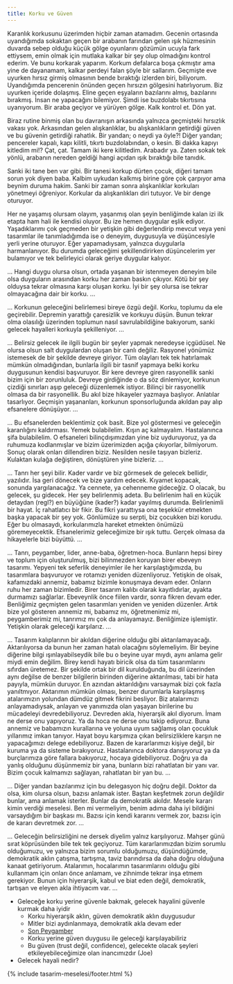 ```yaml
---
title: Korku ve Güven
---
```


Karanlık korkusunu üzerimden hiçbir zaman atamadım. Gecenin ortasında
uyandığımda sokaktan geçen bir arabanın farından gelen ışık hüzmesinin duvarda
sebep olduğu küçük gölge oyunlarını gözümün ucuyla fark ettiysem, emin olmak
için mutlaka kalkar bir şey olup olmadığını kontrol ederim. Ve bunu korkarak
yaparım. Korkum defalarca boşa çıkmıştır ama yine de dayanamam, kalkar perdeyi
falan şöyle bir sallarım. Geçmişte eve uyurken hırsız girmiş olmasının bende
bıraktığı izlerden biri, biliyorum. Uyandığımda pencerenin önünden geçen
hırsızın gölgesini hatırlıyorum. Biz uyurken içeride dolaşmış. Eline geçen
eşyaların bazılarını almış, bazılarını bırakmış. İnsan ne yapacağını bilemiyor.
Şimdi ise buzdolabı tıkırtısına uyanıyorum. Bir araba geçiyor ve yürüyen gölge.
Kalk kontrol et. Dön yat.

Biraz rutine binmiş olan bu davranışın arkasında yalnızca geçmişteki hırsızlık
vakası yok. Arkasından gelen alışkanlıklar, bu alışkanlıkların getirdiği güven
ve bu güvenin getirdiği rahatlık. Bir yandan; o neydi ya öyle?! Diğer yandan;
pencereler kapalı, kapı kilitli, tıkırtı buzdolabından, o kesin. Bi dakka kapıyı
kitledim mi!? Çat, çat. Tamam iki kere kilitledim. Arabadır ya. Zaten sokak tek
yönlü, arabanın nereden geldiği hangi açıdan ışık bıraktığı bile tanıdık.

Sanki iki tane ben var gibi. Bir tanesi korkup dürten çocuk, diğeri tamam sorun
yok diyen baba. Kalbim uykudan kalkmış birine göre çok çarpıyor ama beynim
duruma hakim. Sanki bir zaman sonra alışkanlıklar korkuları yönetmeyi öğreniyor.
Korkular da alışkanlıkları diri tutuyor. Ve bir denge oturuyor.

Her ne yaşamış olursam olayım, yaşanmış olan şeyin benliğimde kalan izi ilk
etapta ham hali ile kendisi oluyor. Bu ize hemen duygular eşlik ediyor.
Yaşadıklarımı çok geçmeden bir yetişkin gibi değerlendirip mevcut veya yeni
tasarımlar ile tanımladığımda ise o deneyim, duygusuyla ve düşüncesiyle yerli
yerine oturuyor. Eğer yapamadıysam, yalnızca duygularla harmanlanıyor. Bu
durumda geleceğimi şekillendirirken düşüncelerim yer bulamıyor ve tek
belirleyici olarak geriye duygular kalıyor.

... Hangi duygu olursa olsun, ortada yaşanan bir istenmeyen deneyim bile olsa
duyguların arasından korku her zaman baskın çıkıyor. Kötü bir şey olduysa tekrar
olmasına karşı oluşan korku. İyi bir şey olursa ise tekrar olmayacağına dair bir
korku. ...

... Korkunun geleceğini belirlemesi bireye özgü değil. Korku, toplumu da ele
geçirebilir. Depremin yarattığı çaresizlik ve korkuyu düşün. Bunun tekrar olma
olasılığı üzerinden toplumun nasıl savrulabildiğine bakıyorum, sanki gelecek
hayalleri korkuyla şekilleniyor. ...

... Belirsiz gelecek ile ilgili bugün bir şeyler yapmak neredeyse içgüdüsel. Ne
olursa olsun salt duygulardan oluşan bir canlı değiliz. Rasyonel yönümüz
istemesek de bir şekilde devreye giriyor. Tüm olayları tek tek hatırlamak mümkün
olmadığından, bunlarla ilgili bir tasnif yapmaya belki korku duygusunun kendisi
başvuruyor. Bir kere devreye giren rasyonellik sanki bizim için bir zorunluluk.
Devreye girdiğinde o da söz dinlemiyor, korkunun çizdiği sınırları aşıp geleceği
düzenlemek istiyor. Bilinçi bir rasyonellik olmasa da bir rasyonellik.
Bu akıl bize hikayeler yazmaya başlıyor. Anlatılar tasarlıyor. Geçmişin
yaşananları, korkunun sponsorluğunda akıldan pay alıp efsanelere dönüşüyor. ...

... Bu efsanelerden beklentimiz çok basit. Bize yol göstermesi ve geleceğin
karanlığını kaldırması. Yemek bulabilelim. Kışın aç kalmayalım. Hastalanınca
şifa bulabilelim. O efsaneleri bilinçdışımızdan yine biz uyduruyoruz, ya da
ruhumuza kodlanmışlar ve bizim üzerimizden açığa çıkıyorlar, bilmiyorum. Sonuç
olarak onları dillendiren biziz. Nesilden nesile taşıyan bizleriz. Kulaktan
kulağa değiştiren, dönüştüren yine bizleriz. ...

... Tanrı her şeyi bilir. Kader vardır ve biz görmesek de gelecek bellidir,
yazılıdır. İsa geri dönecek ve bize yardım edecek. Kıyamet kopacak, sonunda
yargılanacağız. Ya cennete, ya cehenneme gideceğiz. O olacak, bu gelecek, şu
gidecek. Her şey belirlenmiş adeta. Bu belirlenim hali en küçük detaydan (regl?)
en büyüğüne (kader?) kadar yayılmış durumda. Belirlenimli bir hayat. İç
rahatlatıcı bir fikir. Bu fikri yarattıysa ona teşekkür etmekten başka yapacak
bir şey yok. Gönlümüze su serpti, biz çocukken bizi korudu. Eğer bu olmasaydı,
korkularımızla hareket etmekten önümüzü göremeyecektik. Efsanelerimiz
geleceğimize bir ışık tuttu. Gerçek olmasa da hikayelerle bizi büyüttü. ...

... Tanrı, peygamber, lider, anne-baba, öğretmen-hoca. Bunların hepsi birey ve
toplum için oluşturulmuş, bizi bilinmezden koruyan birer ebeveyn tasarımı.
Yepyeni tek seferlik deneyimler ile her karşılaştığımızda, bu tasarımlara
başvuruyor ve rotamızı yeniden düzenliyoruz. Yetişkin de olsak, kafamızdaki
annemiz, babamız bizimle konuşmaya devam eder. Onların ruhu her zaman
bizimledir. Birer tasarım kalıbı olarak kayıtlıdırlar, ayakta durmamızı
sağlarlar. Ebeveynlik önce fiilen vardır, sonra fikren devam eder. Benliğimiz
geçmişten gelen tasarımları yeniden ve yeniden düzenler. Artık bize yol gösteren
annemiz mi, babamız mı, öğretmenimiz mi, peygamberimiz mi, tanrımız mı çok da
anlayamayız. Benliğimize işlemiştir. Yetişkin olarak geleceği karşılarız. ...

... Tasarım kalıplarının bir akıldan diğerine olduğu gibi aktarılamayacağı.
Aktarılıyorsa da bunun her zaman hatalı olacağını söylemeliyim. Bir beyine
diğerine bilgi ışınlayabilseydik bile bu o beyine uyar mıydı, aynı anlama gelir
miydi emin değilim. Birey kendi hayatı biricik olsa da tüm tasarımlarını
sıfırdan üretemez. Bir şekilde ortak bir dil kurulduğunda, bu dil üzerinden aynı
değilse de benzer bilgilerin birinden diğerine aktarılması, tabi bir hata
payıyla, mümkün duruyor. En azından aktarıldığını varsaymak bizi çok fazla
yanıltmıyor. Aktarımın mümkün olması, benzer durumlarla karşılaşmış atalarımızın
yolundan dümdüz gitmek fikrini besliyor. Biz atalarımızı anlayamadıysak, anlayan
ve yanımızda olan yaşayan birilerine bu mücadeleyi devredebiliyoruz. Devreden
akla, hiyerarşik akıl diyorum. İmam ne derse onu yapıyoruz. Ya da hoca ne derse
onu takip ediyoruz. Buna annemiz ve babamızın kurallarına ve yoluna uyum
sağlamış olan çocukluk yıllarımız imkan tanıyor. Hayat boyu karşımıza çıkan
belirsizliklere karşın ne yapacağımızı delege edebiliyoruz. Bazen de
kararlarımızı kişiye değil, bir kuruma ya da sisteme bırakıyoruz. Hastalanınca
doktora danışıyoruz ya da burçlarımıza göre fallara bakıyoruz, hocaya
gidebiliyoruz. Doğru ya da yanlış olduğunu düşünmemiz bir yana, bunların bizi
rahatlatan bir yanı var. Bizim çocuk kalmamızı sağlayan, rahatlatan bir yan bu.
...

... Diğer yandan bazılarımız için bu delegasyon hiç doğru değil. Doktor da olsa,
kim olursa olsun, bazısı anlamak ister. Baştan keşfetmek zorun değildir bunlar,
ama anlamak isterler. Bunlar da demokratik akıldır. Mesele kararı kimin verdiği
meselesi. Ben mi vermeliyim, benim adıma daha iyi bildiğini varsaydığım bir
başkası mı. Bazısı için kendi kararını vermek zor, bazısı için de kararı
devretmek zor. ...

... Geleceğin belirsizliğini ne dersek diyelim yalnız karşılıyoruz. Mahşer günü
sırat köprüsünden bile tek tek geçiyoruz. Tüm kararlarımızdan bizim sorumlu
olduğumuzu, ve yalnızca bizim sorumlu olduğumuzu, düşündüğümde, demokratik aklın
çatışma, tartışma, taviz barındırsa da daha doğru olduğuna kanaat getiriyorum.
Atalarımın, hocalarımın tasarımlarını olduğu gibi kullanmam için onları önce
anlamam, ve zihnimde tekrar inşa etmem gerekiyor. Bunun için hiyerarşik, kabul
ve biat eden değil, demokratik, tartışan ve eleyen akla ihtiyacım var. ...

- Geleceğe korku yerine güvenle bakmak, gelecek hayalini güvenle kurmak daha
  iyidir
  - Korku hiyerarşik aklın, güven demokratik aklın duygusudur
  - Mitler bizi aydınlanmaya, demokratik akla devam eder
  - [Son Peygamber](../../eskizler/son-peygamber.md)
  - Korku yerine güven duygusu ile geleceği karşılayabiliriz
  - Bu güven (trust değil, confidence), gelecekte olacak şeyleri
    etkileyebileceğimize olan inancımızdır (Joe)
- Gelecek hayali nedir?

{% include tasarim-meselesi/footer.html %}
